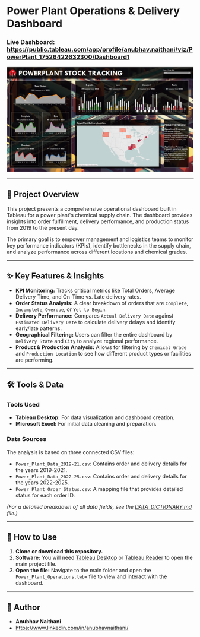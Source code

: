 # Power Plant Operations & Delivery Dashboard

### Live Dashboard: https://public.tableau.com/app/profile/anubhav.naithani/viz/PowerPlant_17526422632300/Dashboard1

![Dashboard Screenshot](dashboard_screenshot.png)

---

## 📝 Project Overview

This project presents a comprehensive operational dashboard built in Tableau for a power plant's chemical supply chain. The dashboard provides insights into order fulfillment, delivery performance, and production status from 2019 to the present day.

The primary goal is to empower management and logistics teams to monitor key performance indicators (KPIs), identify bottlenecks in the supply chain, and analyze performance across different locations and chemical grades.

---

## ✨ Key Features & Insights

* **KPI Monitoring:** Tracks critical metrics like Total Orders, Average Delivery Time, and On-Time vs. Late delivery rates.
* **Order Status Analysis:** A clear breakdown of orders that are `Complete`, `Incomplete`, `Overdue`, or `Yet to Begin`.
* **Delivery Performance:** Compares `Actual Delivery Date` against `Estimated Delivery Date` to calculate delivery delays and identify early/late patterns.
* **Geographical Filtering:** Users can filter the entire dashboard by `Delivery State` and `City` to analyze regional performance.
* **Product & Production Analysis:** Allows for filtering by `Chemical Grade` and `Production Location` to see how different product types or facilities are performing.

---

## 🛠️ Tools & Data

### Tools Used
* **Tableau Desktop:** For data visualization and dashboard creation.
* **Microsoft Excel:** For initial data cleaning and preparation.

### Data Sources
The analysis is based on three connected CSV files:
* `Power_Plant_Data_2019-21.csv`: Contains order and delivery details for the years 2019-2021.
* `Power_Plant_Data_2022-25.csv`: Contains order and delivery details for the years 2022-2025.
* `Power_Plant_Order_Status.csv`: A mapping file that provides detailed status for each order ID.

*(For a detailed breakdown of all data fields, see the [DATA_DICTIONARY.md](DATA_DICTIONARY.md) file.)*

---

## 🚀 How to Use

1.  **Clone or download this repository.**
2.  **Software:** You will need [Tableau Desktop](https://www.tableau.com/products/desktop) or [Tableau Reader](https://www.tableau.com/products/reader) to open the main project file.
3.  **Open the file:** Navigate to the main folder and open the `Power_Plant_Operations.twbx` file to view and interact with the dashboard.

---

## 👤 Author

* **Anubhav Naithani**
* https://www.linkedin.com/in/anubhavnaithani/
